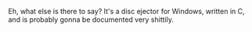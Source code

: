 Eh, what else is there to say? It's a disc ejector for Windows, written in C, and is probably gonna be documented very shittily.
